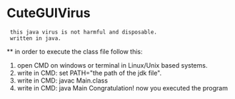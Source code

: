 # CuteGUIVirus
     this java virus is not harmful and disposable.
     written in java.
** in order to execute the class file follow this:
1. open CMD on windows or terminal in Linux/Unix based systems.
2. write in CMD: set PATH="the path of the jdk file".
3. write in CMD: javac Main.class
4. write in CMD: java Main
      Congratulation! now you executed the program
